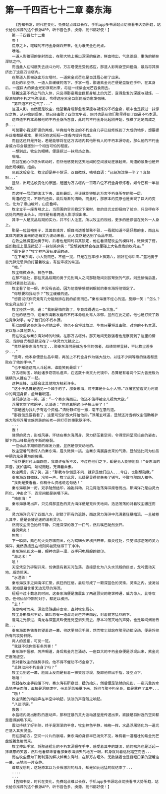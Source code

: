 # 第一千四百七十二章 秦东海
        【告知书友，时代在变化，免费站点难以长存，手机app多书源站点切换看书大势所趋，站长给你推荐的这个换源APP，听书音色多、换源、找书都好使！】
       第一千四百七十二章
       咚！
       荒原之上，璀璨的不朽金身爆炸开来，化为漫天金色光点。
       噗嗤。
       一道人影狼狈的倒射而出，在那大地上搽出深深的痕迹，鲜血喷出，气息萎靡，重伤的躺在深坑之中。
       而当此人在彻底失去战斗力时，万古塔便是受到感应，那道人影周身空间扭曲，最后将其排挤出了这座万古塔内。
       在那道人影被送出万古塔时，一道紫金光芒也是自其眉心射了出来。
       远处的半空中，一道人影缓缓的落下，手掌一招，那道紫金光芒便是盘旋在手中，在其身后，一座巨大的紫金光影浮现出来，将这一缕紫金光芒吞食而去。
       随着这道不朽之气的入体，只见得那座紫金巨影身躯上的光芒，变得愈发的深邃与凝炼，一股浓郁的不朽之气弥漫着，令得这座紫金巨影的威势愈发强横。
       “第四道不朽之气了...”
       这道人影，自然便是牧尘，他望着身后那愈发深邃与凝炼的不朽金身，眼中也是掠过一抹惊叹之色，从开始到现在，他已经击败了四位竞争者，同时也是从他们那里得到了四道不朽本源。
       这四道不朽本源被他的不朽金身所吞食，此时的不朽金身比起刚开始，强横了足足两成之多...
       可莫要小看这所谓的两成，毕竟如今牧尘的不朽金身几乎已经修炼到了大成的地步，想要提升丝毫都是艰难，更何况在这短短一炷香内提升两成。
       而且这还只是开始，若是能够将在这万古塔内其他所有人的不朽本源夺走，那么他的不朽金身威力将会暴涨到一个相当可怕的程度。
       一想到此，牧尘的眼睛，便是掠过一抹炽热之色。
       嗡嗡。
       而就在他心中念头转动时，忽然他感觉到这天地间的空间波动狂暴起来，周遭的景象也是开始出现模糊，扭曲。
       见到这般变化，牧尘却是并不惊讶，双目微眯，喃喃自语：“已经淘汰掉一半了？真快啊...”
       显然，出现这般变化的原因，是因为万古塔内一百零八位不朽金身修炼者，如今已有一半被淘汰。
       而这样一层层的淘汰下去，直到最后，应该就能够抵达万古不朽身所在的那一层。
       周遭的空间，不断的扭曲，最后渐渐的清晰，而此时，那原本的荒原也是出现了巨大的变化，化为了崇山峻岭，山峦叠嶂。
       牧尘立于一座青峰之上，当周围的空间稳定下来时，他的目光立即投向了前方，只见得在不远处的两座山头上，同样是有着两道人影浮现出来。
       其中一人是灵品后期的实力，并不引人注意，所以牧尘的视线，更多的是停留在另外一人身上。
       那是一位蓝袍男子，其面目凌厉，眼目间透着桀骜不驯，一看就知道不是好惹的主，而且从其体内散发出来的浩瀚灵力波动来看，此人竟然是达到了仙品中期。
       在牧尘瞧得蓝袍男子时，后者也是同时将其锁定，他在看清楚牧尘的模样时，微微愣了愣，旋即脸庞上便是掀起了一抹似笑非笑：“没想到竟然会在这里碰上大名鼎鼎的牧府主。”
       “阁下是？”牧尘神色没有波澜的道。
       “在下秦东海，小人物而已，不值一提，只是在胜率榜上排第六，刚好在你后面。”蓝袍男子目光肆无忌惮的打量着牧尘，有些审视的味道。
       “哦。”
       牧尘微微点头，神色平静。
       在那不远处，那位灵品后期的男子见到两人之间那隐隐间剑拔弩张的气氛，则是悄悄后退，然后对着远处逃去。
       牧尘看了他一眼，并没有去追，因为他能够感觉到眼前的秦东海将他锁定了。
       “你想要和我动手？”牧尘缓缓的道。
       “想要试试你究竟有几分能耐排在我的前面而已。”秦东海漫不经心的道，旋即一笑：“怎么？牧尘府主怕了？”
       牧尘哑然一笑，道：“我倒是怕你跑了，毕竟难得遇见一条大鱼。”
       在他的感应中，这秦东海散发着的不朽本源远比常人浓郁，显然在此之前，他也是打败了数位竞争对手，夺了他们的不朽本源。
       所以即便这秦东海不对他出手，他也不会将其放过，毕竟只要将其击败，对方的不朽本源，足以抵上其他数人。
       而在牧尘与秦东海对峙的时候，在那万古塔外，那天地间无数强者也是察觉到了这里的情况，当即目光都是锁定在了一块灵力光镜之上。
       “竟然是秦东海与牧尘...那秦东海可是成名多年的强者，战绩同样显赫，不比牧尘差多少...”
       “是啊，他本身便是仙品中期，再加上不朽金身作为强大战力，以往不少同等级的强者都是败在了他的手中。”
       “也不知道这两人斗起来，谁能笑到最后？”
       万古塔周围，响起诸多窃窃私语声，在这数十块灵力光镜中，总算是有着两个实力皆是极为强横的人撞在了一起。
       这种交锋，无疑会比其他地方精彩许多。
       “这小子总算是遇见一个棘手的了，那秦东海，可不算是什么小人物。”浮屠玄望着灵力光镜中的两道身影，虚眯着眼道。
       清衍静淡淡一笑，道：“一个秦东海而已，他还不值得被尘儿视为大敌。”
       浮屠玄吹了吹胡子，讥诮道：“你也真把这小子捧上天了！”
       “那是因为我儿子有这个资格。”清衍静红唇一撇，毫不在意的道。
       “那我倒是要看看了，这里可没护族大阵给他用。”浮屠玄哼道，显然还对当初牧尘借助着护族大阵将浮屠古族两脉的长老一网打尽的事耿耿于怀。
       ...
       轰！
       强悍的灵力，形成风暴，环绕在秦东海周身，灵力挤压着空间，令得空间呈现扭曲的姿态，脚下的山峰都是在不断的崩裂。
       一位仙品中期彻底的爆发力量，显然是惊天动地的。
       牧尘望着气势惊人的秦东海，眉头微微一挑，这秦东海展露出来的气势，显然远比同为仙品中期的鬼帝更为的强横。
       “虽然要对付上面四位，我或许有所不及，不过在他们之下，却是无人能够阻我！”秦东海的声音，犹如雷鸣，响彻而起，充满着自傲。
       牧尘闻言，笑了笑，道：“那我与你倒是不同，就算是他们四人...今日，也别想阻我。”
       秦东海双目微眯，冷笑一声，牧尘此言，无疑是显得他失去了锐气，不敢与那四人相争。
       “我倒是要看看，你有什么资格说这句话！”
       秦东海眼神一厉，双手陡然结印，袖袍抖动，只见得浩荡海洋席卷而出，那海洋乃是由灵力所化，冲击之下，连空间都是崩塌下来。
       “袖东海！”
       秦东海暴喝出声，只见得那蓝色的灵力海洋便是充斥天地间，浩浩荡荡的对着牧尘碾压而来。
       灵力海洋充斥了四面八方，封锁了所有的退路，而这灵力海洋中充满着狂暴暗流，一旦被卷入其中，便是会被迅速的消耗灵力。
       然而牧尘面色始终平静，只是深深的吸了一口气，然后嘴巴陡然张开。
       吞灵紫炎！
       熊熊！
       下一瞬间，紫色的火炎呼啸而出，化为磅礴火环横扫开来，紫炎过处，只见得那浩荡的灵力海洋，竟然直接是在顷刻间被焚烧得干干净净。
       秦东海见到这一幕，眼神也是一凛，双手闪电般般的结印。
       “海龙术！”
       吼！
       天空凭空的碎裂开来，仿佛是有着天河坠落，直接是化为八头水流般的巨龙，龙吟震动天地，威势惊天。
       “水湮珠！”
       秦东海双手之间海洋汇聚，疯狂的压缩，最后形成了一颗深蓝色的灵珠，灵珠之内，波涛汹涌，犹如是蕴含着无边无尽的海流。
       短短不过十数息的时间，这秦东海便是施展出了两道顶尖的绝世神通，威力惊人，此等攻势，任何仙品中期的对手，都足以横扫。
       “去！”
       海龙咆哮而来，深蓝灵珠碾碎虚空，直射牧尘眉心。
       牧尘身形依然不动，脑后忽有一道混沌光芒冲天而起，对着前方猛然刷下。
       混沌之光掠过，海龙与深蓝灵珠便是凭空消失而去，原本冲荡天地的声势，也是瞬间烟消云散...
       秦东海面色铁青的望着这一幕，他这里倾尽手段，然而牧尘就站在那里动都没动，便是将他所有的攻势扫除。
       两人的差距，可见一斑。
       “我就不信你能有多厉害！”
       秦东海不信邪，厉声喝道，身后紫金光芒涌动，一座巨大的不朽金身便是浮现出来，紫金光芒震荡虚空。
       面对着牧尘的强势手段，他不得不催动不朽金身了。
       “总算动用不朽金身了吗？”
       牧尘见到这一幕，脸庞上反而是有着一抹笑容浮现，旋即他伸出手指，凌空点下。
       嗡嗡！
       而就在牧尘手指落下时，秦东海有所察觉，猛的抬头，然后便是骇然的见到，一座沉重的水晶塔冲天而降，直接是洞穿虚空，带着阴影笼罩下来，将他与那不朽金身，都是罩在了其中...
       “啪！”
       牧尘清脆的响指声在半空中响起，淡淡的声音随之响起。
       “八部浮屠。”
       轰轰！
       水晶塔内发出剧烈的震动声，那种狂暴的灵力波动甚至是传递出来，直接是将附近的空间都是震得崩塌下来。
       震动持续了好半晌，终于是渐渐的平息，牧尘神色平静，袖袍一挥，水晶浮屠塔化为一道光芒落入其天灵盖。
       而在那前方，空间一片片的崩塌，秦东海的身影早已消失不见，唯有着一道粗壮的紫金光芒盘旋着急射而来。
       牧尘伸出手掌，将那道粗壮的不朽本源握在手中，感受着其中的雄浑，他的嘴角也是泛起一抹满意的笑容，然后他看都未曾看那秦东海消失的地方一眼，转身就对着远处踏空而去...
       而在牧尘极为干脆利落的解决掉秦东海时，在那万古塔外，无数强者也是目瞪口呆的望着这一幕，天地间一片安静。
       谁都没想到，这场原本以为会很激烈的战斗，却是如此迅猛的就结束了...
       ....
       ...
       【告知书友，时代在变化，免费站点难以长存，手机app多书源站点切换看书大势所趋，站长给你推荐的这个换源APP，听书音色多、换源、找书都好使！】